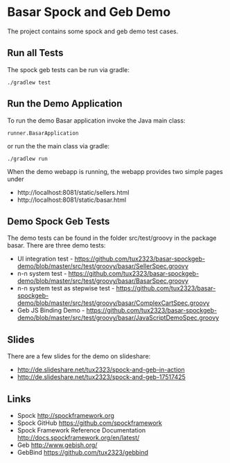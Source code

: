 # Basar Spock and Geb Demo

The project contains some spock and geb demo test cases.

## Run all Tests

The spock geb tests can be run via gradle:

	./gradlew test

## Run the Demo Application

To run the demo Basar application invoke the Java main class:
	
	runner.BasarApplication
	
or run the the main class via gradle:

	./gradlew run
	
When the demo webapp is running, the webapp provides two simple pages under
 - http://localhost:8081/static/sellers.html
 - http://localhost:8081/static/basar.html
 
## Demo Spock Geb Tests

The demo tests can be found in the folder src/test/groovy in the package basar.
There are three demo tests:
 - UI integration test - https://github.com/tux2323/basar-spockgeb-demo/blob/master/src/test/groovy/basar/SellerSpec.groovy
 - n-n system test - https://github.com/tux2323/basar-spockgeb-demo/blob/master/src/test/groovy/basar/BasarSpec.groovy
 - n-n system test as stepwise test - https://github.com/tux2323/basar-spockgeb-demo/blob/master/src/test/groovy/basar/ComplexCartSpec.groovy
 - Geb JS Binding Demo - https://github.com/tux2323/basar-spockgeb-demo/blob/master/src/test/groovy/basar/JavaScriptDemoSpec.groovy  

## Slides

There are a few slides for the demo on slideshare:
 * http://de.slideshare.net/tux2323/spock-and-geb-in-action
 * http://de.slideshare.net/tux2323/spock-and-geb-17517425
 
## Links

- Spock
  http://spockframework.org
- Spock GitHub
  https://github.com/spockframework
- Spock Framework Reference Documentation
  http://docs.spockframework.org/en/latest/
- Geb
  http://www.gebish.org/
- GebBind
  https://github.com/tux2323/gebbind
